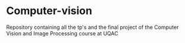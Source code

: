 # Computer-vision
Repository containing all the tp's and the final project of the Computer Vision and Image Processing course at UQAC

